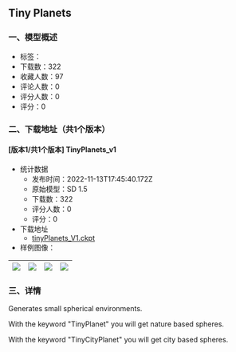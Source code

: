 ## Tiny Planets
### 一、模型概述

- 标签：
- 下载数：322
- 收藏人数：97
- 评论人数：0
- 评分人数：0
- 评分：0

### 二、下载地址（共1个版本）

#### [版本1/共1个版本] TinyPlanets_v1

- 统计数据
  - 发布时间：2022-11-13T17:45:40.172Z
  - 原始模型：SD 1.5
  - 下载数：322
  - 评分人数：0
  - 评分：0
- 下载地址
  - [tinyPlanets_V1.ckpt](https://civitai.com/api/download/models/80)
- 样例图像：

| <img src="https://image.civitai.com/xG1nkqKTMzGDvpLrqFT7WA/7717c668-def6-4297-a83a-2be002377900/width=450/581.jpeg" /> | <img src="https://image.civitai.com/xG1nkqKTMzGDvpLrqFT7WA/d50540bf-ebe8-4444-4cc9-f6797170ee00/width=450/580.jpeg" /> | <img src="https://image.civitai.com/xG1nkqKTMzGDvpLrqFT7WA/ac3cf01f-eb70-43d1-f1be-6b58255d9f00/width=450/579.jpeg" /> | <img src="https://image.civitai.com/xG1nkqKTMzGDvpLrqFT7WA/2bb90d54-8398-48dd-e685-c8c373e4b500/width=450/578.jpeg" /> |
| ---- | ---- | ---- | ---- |


### 三、详情
<p>Generates small spherical environments.</p><p>With the keyword "TinyPlanet" you will get nature based spheres.</p><p>With the keyword "TinyCityPlanet" you will get city based spheres.</p>